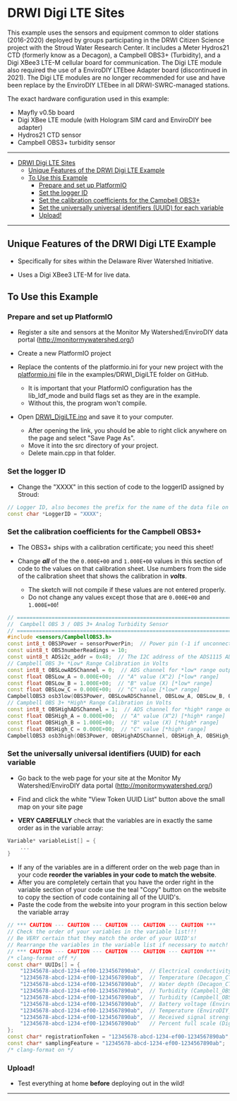 # DRWI Digi LTE Sites<!--! {#example_drwi_digilte} -->

This example uses the sensors and equipment common to older stations (2016-2020) deployed by groups participating in the DRWI Citizen Science project with the Stroud Water Research Center. It includes a Meter Hydros21 CTD (formerly know as a Decagon), a Campbell OBS3+ (Turbidity), and a Digi XBee3 LTE-M cellular board for communication.  The Digi LTE module also required the use of a EnviroDIY LTEbee Adapter board (discontinued in 2021).  The Digi LTE modules are no longer recommended for use and have been replace by the EnviroDIY LTEbee in all DRWI-SWRC-managed stations.

The exact hardware configuration used in this example:

- Mayfly v0.5b board
- Digi XBee LTE module (with Hologram SIM card and EnviroDIY bee adapter)
- Hydros21 CTD sensor
- Campbell OBS3+ turbidity sensor

_______

<!--! @tableofcontents -->

<!--! @m_footernavigation -->

<!--! @if GITHUB -->

- [DRWI Digi LTE Sites](#drwi-digi-lte-sites)
  - [Unique Features of the DRWI Digi LTE Example](#unique-features-of-the-drwi-digi-lte-example)
  - [To Use this Example](#to-use-this-example)
    - [Prepare and set up PlatformIO](#prepare-and-set-up-platformio)
    - [Set the logger ID](#set-the-logger-id)
    - [Set the calibration coefficients for the Campbell OBS3+](#set-the-calibration-coefficients-for-the-campbell-obs3)
    - [Set the universally universal identifiers (UUID) for each variable](#set-the-universally-universal-identifiers-uuid-for-each-variable)
    - [Upload!](#upload)

<!--! @endif -->

_______

## Unique Features of the DRWI Digi LTE Example<!--! {#example_drwi_digilte_unique} -->

- Specifically for sites within the Delaware River Watershed Initiative.

- Uses a Digi XBee3 LTE-M for live data.

## To Use this Example<!--! {#example_drwi_digilte_using} -->

### Prepare and set up PlatformIO<!--! {#example_drwi_digilte_pio} -->

- Register a site and sensors at the Monitor My Watershed/EnviroDIY data portal (<http://monitormywatershed.org/>)

- Create a new PlatformIO project
- Replace the contents of the platformio.ini for your new project with the [platformio.ini](https://raw.githubusercontent.com/EnviroDIY/ModularSensors/master/examples/DRWI_DigiLTE/platformio.ini) file in the examples/DRWI_DigiLTE folder on GitHub.
  - It is important that your PlatformIO configuration has the lib_ldf_mode and build flags set as they are in the example.
  - Without this, the program won't compile.
- Open [DRWI_DigiLTE.ino](https://raw.githubusercontent.com/EnviroDIY/ModularSensors/master/examples/DRWI_DigiLTE/DRWI_DigiLTE.ino) and save it to your computer.
  - After opening the link, you should be able to right click anywhere on the page and select "Save Page As".
  - Move it into the src directory of your project.
  - Delete main.cpp in that folder.

### Set the logger ID<!--! {#example_drwi_digilte_logger_id} -->

- Change the "XXXX" in this section of code to the loggerID assigned by Stroud:

```cpp
// Logger ID, also becomes the prefix for the name of the data file on SD card
const char *LoggerID = "XXXX";
```

### Set the calibration coefficients for the Campbell OBS3+<!--! {#example_drwi_digilte_obs3_calibration} -->

- The OBS3+ ships with a calibration certificate; you need this sheet!

- Change _**all**_ of the the `0.000E+00` and `1.000E+00` values in this section of code to the values on that calibration sheet.
Use numbers from the side of the calibration sheet that shows the calibration in _**volts**_.
  - The sketch will not compile if these values are not entered properly.
  - Do not change any values except those that are `0.000E+00` and `1.000E+00`!

```cpp
// ==========================================================================
//  Campbell OBS 3 / OBS 3+ Analog Turbidity Sensor
// ==========================================================================
#include <sensors/CampbellOBS3.h>
const int8_t OBS3Power = sensorPowerPin;  // Power pin (-1 if unconnected)
const uint8_t OBS3numberReadings = 10;
const uint8_t ADSi2c_addr = 0x48;  // The I2C address of the ADS1115 ADC
// Campbell OBS 3+ *Low* Range Calibration in Volts
const int8_t OBSLowADSChannel = 0;  // ADS channel for *low* range output
const float OBSLow_A = 0.000E+00;  // "A" value (X^2) [*low* range]
const float OBSLow_B = 1.000E+00;  // "B" value (X) [*low* range]
const float OBSLow_C = 0.000E+00;  // "C" value [*low* range]
CampbellOBS3 osb3low(OBS3Power, OBSLowADSChannel, OBSLow_A, OBSLow_B, OBSLow_C, ADSi2c_addr, OBS3numberReadings);
// Campbell OBS 3+ *High* Range Calibration in Volts
const int8_t OBSHighADSChannel = 1;  // ADS channel for *high* range output
const float OBSHigh_A = 0.000E+00;  // "A" value (X^2) [*high* range]
const float OBSHigh_B = 1.000E+00;  // "B" value (X) [*high* range]
const float OBSHigh_C = 0.000E+00;  // "C" value [*high* range]
CampbellOBS3 osb3high(OBS3Power, OBSHighADSChannel, OBSHigh_A, OBSHigh_B, OBSHigh_C, ADSi2c_addr, OBS3numberReadings);
```

### Set the universally universal identifiers (UUID) for each variable<!--! {#example_drwi_digilte_uuids} -->

- Go back to the web page for your site at the Monitor My Watershed/EnviroDIY data portal (<http://monitormywatershed.org/>)

- Find and click the white "View Token UUID List" button above the small map on your site page
- **VERY CAREFULLY** check that the variables are in exactly the same order as in the variable array:

```cpp
Variable* variableList[] = {
    ...
}
```

- If any of the variables are in a different order on the web page than in your code **reorder the variables in your code to match the website**.
- After you are completely certain that you have the order right in the variable section of your code use the teal "Copy" button on the website to copy the section of code containing all of the UUID's.
- Paste the code from the website into your program in this section below the variable array

```cpp
// *** CAUTION --- CAUTION --- CAUTION --- CAUTION --- CAUTION ***
// Check the order of your variables in the variable list!!!
// Be VERY certain that they match the order of your UUID's!
// Rearrange the variables in the variable list if necessary to match!
// *** CAUTION --- CAUTION --- CAUTION --- CAUTION --- CAUTION ***
/* clang-format off */
const char* UUIDs[] = {
    "12345678-abcd-1234-ef00-1234567890ab",  // Electrical conductivity (Decagon_CTD-10_Cond)
    "12345678-abcd-1234-ef00-1234567890ab",  // Temperature (Decagon_CTD-10_Temp)
    "12345678-abcd-1234-ef00-1234567890ab",  // Water depth (Decagon_CTD-10_Depth)
    "12345678-abcd-1234-ef00-1234567890ab",  // Turbidity (Campbell_OBS3_Turb)
    "12345678-abcd-1234-ef00-1234567890ab",  // Turbidity (Campbell_OBS3_Turb)
    "12345678-abcd-1234-ef00-1234567890ab",  // Battery voltage (EnviroDIY_Mayfly_Batt)
    "12345678-abcd-1234-ef00-1234567890ab",  // Temperature (EnviroDIY_Mayfly_Temp)
    "12345678-abcd-1234-ef00-1234567890ab",  // Received signal strength indication (Digi_Cellular_RSSI)
    "12345678-abcd-1234-ef00-1234567890ab"   // Percent full scale (Digi_Cellular_SignalPercent)
};
const char* registrationToken = "12345678-abcd-1234-ef00-1234567890ab";  // Device registration token
const char* samplingFeature = "12345678-abcd-1234-ef00-1234567890ab";  // Sampling feature UUID
/* clang-format on */

```

### Upload!<!--! {#example_drwi_digilte_upload} -->

- Test everything at home **before** deploying out in the wild!

_______

<!--! @section example_drwi_digilte_pio_config PlatformIO Configuration -->

<!--! @include{lineno} DRWI_DigiLTE/platformio.ini -->

<!--! @section example_drwi_digilte_code The Complete Code -->

<!--! @include{lineno} DRWI_DigiLTE/DRWI_DigiLTE.ino -->
